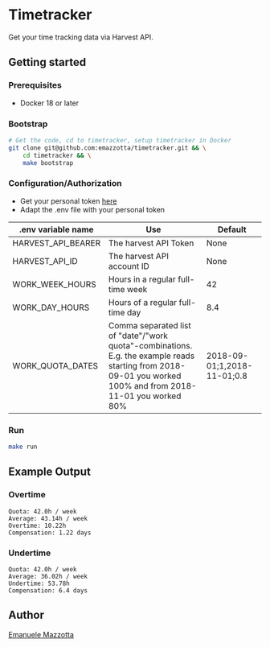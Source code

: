 # Timetracker

Get your time tracking data via Harvest API. 

## Getting started

### Prerequisites

* Docker 18 or later

### Bootstrap

```bash
# Get the code, cd to timetracker, setup timetracker in Docker
git clone git@github.com:emazzotta/timetracker.git && \
    cd timetracker && \
    make bootstrap
```

### Configuration/Authorization

* Get your personal token [here](https://id.getharvest.com/oauth2/access_tokens/new)
* Adapt the .env file with your personal token 

|.env variable name|Use|Default|
|---|---|---|
|HARVEST_API_BEARER|The harvest API Token|None|
|HARVEST_API_ID|The harvest API account ID|None|
|WORK_WEEK_HOURS|Hours in a regular full-time week|42|
|WORK_DAY_HOURS|Hours of a regular full-time day|8.4|
|WORK_QUOTA_DATES|Comma separated list of "date"/"work quota"-combinations. E.g. the example reads starting from 2018-09-01 you worked 100% and from 2018-11-01 you worked 80%|2018-09-01;1,2018-11-01;0.8|

### Run

```bash
make run
```

## Example Output

### Overtime

```text
Quota: 42.0h / week
Average: 43.14h / week
Overtime: 10.22h
Compensation: 1.22 days
```

### Undertime

```text
Quota: 42.0h / week
Average: 36.02h / week
Undertime: 53.78h
Compensation: 6.4 days
```

## Author

[Emanuele Mazzotta](mailto:hello@mazzotta.me)
